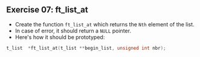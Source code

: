 ## Exercise 07: ft_list_at

- Create the function `ft_list_at` which returns the `Nth` element of the list.
- In case of error, it should return a `NULL` pointer.
- Here's how it should be prototyped:
```c
t_list	*ft_list_at(t_list **begin_list, unsigned int nbr);
```

